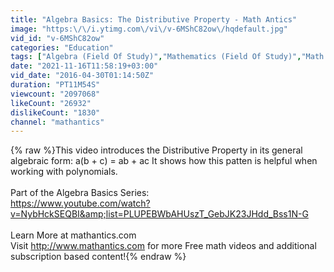 ```yaml
---
title: "Algebra Basics: The Distributive Property - Math Antics"
image: "https:\/\/i.ytimg.com\/vi\/v-6MShC82ow\/hqdefault.jpg"
vid_id: "v-6MShC82ow"
categories: "Education"
tags: ["Algebra (Field Of Study)","Mathematics (Field Of Study)","Math Antics"]
date: "2021-11-16T11:58:19+03:00"
vid_date: "2016-04-30T01:14:50Z"
duration: "PT11M54S"
viewcount: "2097068"
likeCount: "26932"
dislikeCount: "1830"
channel: "mathantics"
---
```

{% raw %}This video introduces the Distributive Property in its general algebraic form:  a(b + c) = ab + ac  It shows how this patten is helpful when working with polynomials.<br /><br />Part of the Algebra Basics Series:<br /><a rel="nofollow" target="blank" href="https://www.youtube.com/watch?v=NybHckSEQBI&amp;list=PLUPEBWbAHUszT_GebJK23JHdd_Bss1N-G">https://www.youtube.com/watch?v=NybHckSEQBI&amp;list=PLUPEBWbAHUszT_GebJK23JHdd_Bss1N-G</a><br /><br />Learn More at mathantics.com<br />Visit <a rel="nofollow" target="blank" href="http://www.mathantics.com">http://www.mathantics.com</a> for more Free math videos and additional subscription based content!{% endraw %}
